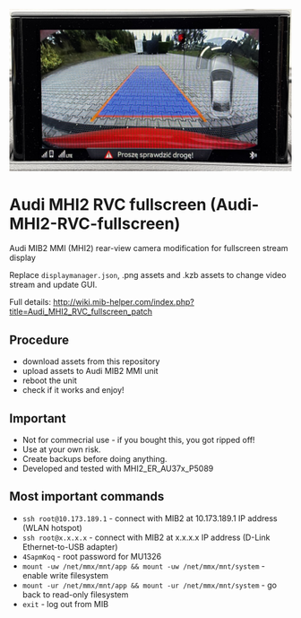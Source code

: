 ![Audi A3 MHI2 RVC fillscreen backup camera](./_preview/Audi-MHI2-RVC-fullscreen_preview.jpg)

# Audi MHI2 RVC fullscreen (Audi-MHI2-RVC-fullscreen)
Audi MIB2 MMI (MHI2) rear-view camera modification for fullscreen stream display

Replace `displaymanager.json`, .png assets and .kzb assets to change video stream and  update GUI.

Full details: http://wiki.mib-helper.com/index.php?title=Audi_MHI2_RVC_fullscreen_patch

## Procedure
* download assets from this repository
* upload  assets to Audi MIB2 MMI unit
* reboot the unit
* check if it works and enjoy!

## Important
* Not for commecrial use - if you bought this, you got ripped off!
* Use at your own risk.
* Create backups before doing anything.
* Developed and tested with MHI2_ER_AU37x_P5089

## Most important commands
* `ssh root@10.173.189.1` - connect with MIB2 at 10.173.189.1 IP address (WLAN hotspot)
* `ssh root@x.x.x.x` - connect with MIB2 at x.x.x.x IP address (D-Link Ethernet-to-USB adapter)
* `4SapmKoq` - root password for MU1326
* `mount -uw /net/mmx/mnt/app && mount -uw /net/mmx/mnt/system` - enable write filesystem
* `mount -ur /net/mmx/mnt/app && mount -ur /net/mmx/mnt/system` - go back to read-only filesystem
* `exit` - log out from MIB